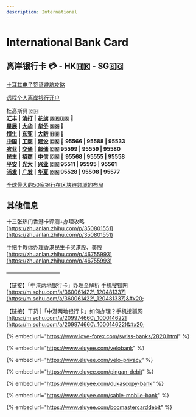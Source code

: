 ```yaml
---
description: International
---
```


# International Bank Card

## 离岸银行卡  💳 - HK🇭🇰 - SG🇸🇬

[土耳其电子签证避坑攻略](https://zhuanlan.zhihu.com/p/145685753)

[远程个人离岸银行开户](https://wangwanglaifu.com/individual-remote-offshore-bank-account-opening/)

杜高斯贝 🇨🇭\
[**汇丰**](https://www.hsbc.com.cn/) **|** [**渣打**](https://www.sc.com/cn/) **|** [**花旗**](https://www.citi.com/) **🇬🇧🇺🇸 🚩**\
[**星展**](https://www.dbs.com.sg/) **|** [**大华**](https://www.uob.com.sg/chi/) **|** [**华侨**](https://www.ocbc.com/) **🇸🇬 🚩**\
[**恒生**](https://www.hangseng.com.cn/) **|** [**东亚**](https://www.hkbea.com.cn/PersonalBusiness/) **|** [**大新**](https://www.dahsing.com/) **🇭🇰 🚩**\
[**中国**](https://www.boc.cn/) **|** [**工商**](http://www.icbc.com.cn/icbc/) **|** [**建设**](http://www.ccb.com/cn) **🇨🇳 🚩 95566 | 95588 | 95533**\
[**农业**](http://www.abchina.com/cn/) **|** [**交通**](http://www.bankcomm.com/) **|** [**邮储**](https://www.psbc.com/cn) **🇨🇳      95599 | 95559 | 95580**\
[**民生**](https://www.cmbc.com.cn/) **|** [**招商**](https://www.cmbchina.com/) **|** [**中信**](http://www.citicbank.com/) **🇨🇳 🚩 95568 | 95555 | 95558**\
[**平安**](https://bank.pingan.com/) **|** [**光大**](https://www.cebbank.com/) **|** [**兴业**](https://www.cib.com.cn/) **🇨🇳      95511 | 95595 | 95561**\
[**浦发**](https://www.spdb.com.cn/) **|** [**广发**](http://www.cgbchina.com.cn/) **|** [**华夏**](https://www.hxb.com.cn/) **🇨🇳      95528 | 95508 | 95577**

[全球最大的50家银行在区块链领域的布局](https://cloud.tencent.com/developer/article/1356837)

## 其他信息

十三张热门香港卡评测+办理攻略\
[https://zhuanlan.zhihu.com/p/350801551](https://zhuanlan.zhihu.com/p/350801551)

手把手教你办理香港民生卡买港股、美股\
[https://zhuanlan.zhihu.com/p/46755993](https://zhuanlan.zhihu.com/p/46755993)

——————————

【链接】「中港两地银行卡」办理全解析 手机搜狐网 [https://m.sohu.com/a/360061422\_120481337](https://m.sohu.com/a/360061422\_120481337)&#x20;

【链接】干货  |「中港两地银行卡」如何办理？手机搜狐网 [https://m.sohu.com/a/209974660\_100014622](https://m.sohu.com/a/209974660\_100014622)&#x20;

{% embed url="https://www.love-forex.com/swiss-banks/2820.html" %}

{% embed url="https://www.eluyee.com/velobank" %}

{% embed url="https://www.eluyee.com/velo-privacy" %}

{% embed url="https://www.eluyee.com/pingan-debit" %}

{% embed url="https://www.eluyee.com/dukascopy-bank" %}

{% embed url="https://www.eluyee.com/sable-mobile-bank" %}

{% embed url="https://www.eluyee.com/bocmastercarddebit" %}

